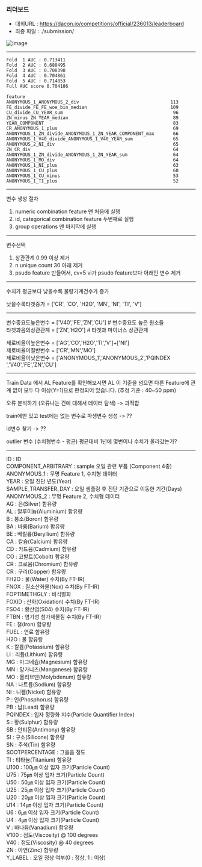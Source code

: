 ### 리더보드 

- 대회URL : https://dacon.io/competitions/official/236013/leaderboard
- 최종 파일 : ./submission/
  
![image](https://github.com/user-attachments/assets/91a76f53-9199-47c6-bd02-be3739320f37)

--------------------


```
Fold  1 AUC : 0.713411
Fold  2 AUC : 0.680495
Fold  3 AUC : 0.708398
Fold  4 AUC : 0.704861
Fold  5 AUC : 0.714853
Full AUC score 0.704186

feature
ANONYMOUS_1_ANONYMOUS_2_div                                  113
FE_divide_FE_FE_woe_bin_median                               109
CU_divide_CU_YEAR_sum                                         96
ZN_minus_ZN_YEAR_median                                       89
YEAR_COMPONENT                                                83
CR_ANONYMOUS_1_plus                                           69
ANONYMOUS_1_ZN_divide_ANONYMOUS_1_ZN_YEAR_COMPONENT_max       66
ANONYMOUS_1_V40_divide_ANONYMOUS_1_V40_YEAR_sum               65
ANONYMOUS_2_NI_div                                            65
ZN_CR_div                                                     64
ANONYMOUS_1_ZN_divide_ANONYMOUS_1_ZN_YEAR_sum                 64
ANONYMOUS_1_MO_div                                            64
ANONYMOUS_1_NI_plus                                           63
ANONYMOUS_1_CU_plus                                           60
ANONYMOUS_1_CU_minus                                          53
ANONYMOUS_1_TI_plus                                           52
```

****

변수 생성 절차 
1. numeric combination feature 맨 처음에 실행
2. id, categorical combination feature 두번째로 실행 
3. group operations 맨 마지막에 실행 

****

변수선택

1. 상관관계 0.99 이상 제거 
2. n unique count 30 아래 제거 
3. psudo feature 만들어서, cv=5 vi가 psudo feature보다 아래인 변수 제거 

****

수치가 평균보다 낮을수록
불량기계건수가 증가 

낮을수록타겟증가 = ['CR', 'CO', 'H2O', 'MN', 'NI', 'TI', 'V']

****

변수중요도높은변수 = ['V40','FE','ZN','CU'] # 변수중요도 높은 원소들 <br>
타겟과음의상관관계 = ['ZN','H2O'] # 타겟과 마이너스 상관관계 <br>

제로비율이높은변수 = ['AG','CO','H2O','TI','V']+['NI']<br>
제로비율이절반변수 = ['CR','MN','MO']<br>
제로비율이낮은변수 = ['ANONYMOUS_1','ANONYMOUS_2','PQINDEX ','V40','FE','ZN','CU']<br>

****

Train Data 에서 AL Feature를 확인해보시면
AL 이 기준을 넘으면 다른 Feature에 관계 없이 모두 다 이상(Y=1)으로 판정되어 있습니다. (추정 기준 : 40~50 ppm)


오류 분석하기 (오류나는 건에 대해서 데이터 탐색)
-> 과적합 

train에만 있고 test에는 없는 변수로 파생변수 생성 
-> ??

id변수 찾기
-> ??

outlier 변수
(수치형변수 - 평균) 평균대비 1년에 몇번이나 수치가 올라갔는가?

****

ID : ID<br>
COMPONENT_ARBITRARY : sample 오일 관련 부품 (Component 4종)<br>
ANONYMOUS_1 : 무명 Feature 1, 수치형 데이터<br>
YEAR : 오일 진단 년도(Year)<br>
SAMPLE_TRANSFER_DAY : 오일 샘플링 후 진단 기관으로 이동한 기간(Days)<br>
ANONYMOUS_2 : 무명 Feature 2, 수치형 데이터<br>
AG : 은(Silver) 함유량<br>
AL : 알루미늄(Aluminium) 함유량<br>
B : 붕소(Boron) 함유량<br>
BA : 바륨(Barium) 함유량<br>
BE : 베릴륨(Beryllium) 함유량<br>
CA : 칼슘(Calcium) 함유량<br>
CD : 카드뮴(Cadmium) 함유량<br>
CO : 코발트(Cobolt) 함유량<br>
CR : 크로뮴(Chromium) 함유량<br>
CR : 구리(Copper) 함유량<br>
FH2O : 물(Water) 수치(By FT-IR)<br>
FNOX : 질소산화물(Nox) 수치(By FT-IR)<br>
FOPTIMETHGLY : 비식별화<br>
FOXID : 산화(Oxidation) 수치(By FT-IR)<br>
FSO4 : 황산염(S04) 수치(By FT-IR)<br>
FTBN : 염기성 첨가제물질 수치(By FT-IR)<br>
FE : 철(Iron) 함유량<br>
FUEL : 연료 함유량<br>
H2O : 물 함유량<br>
K : 칼륨(Potassium) 함유량<br>
LI : 리튬(Lithium) 함유량<br>
MG : 마그네슘(Magnesium) 함유량<br>
MN : 망가니즈(Manganese) 함유량<br>
MO : 몰리브덴(Molybdenum) 함유량<br>
NA : 나트륨(Sodium) 함유량<br>
NI : 니켈(Nickel) 함유량<br>
P : 인(Phosphorus) 함유량<br>
PB : 납(Lead) 함유량<br>
PQINDEX : 입자 정량화 지수(Particle Quantifier Index)<br>
S : 황(Sulphur) 함유량<br>
SB : 안티몬(Antimony) 함유량<br>
SI : 규소(Silicone) 함유량<br>
SN : 주석(Tin) 함유량<br>
SOOTPERCENTAGE : 그을음 정도<br>
TI : 티타늄(Titanium) 함유량<br>
U100 : 100㎛ 이상 입자 크기(Particle Count)<br>
U75 : 75㎛ 이상 입자 크기(Particle Count)<br>
U50 : 50㎛ 이상 입자 크기(Particle Count)<br>
U25 : 25㎛ 이상 입자 크기(Particle Count)<br>
U20 : 20㎛ 이상 입자 크기(Particle Count)<br>
U14 : 14㎛ 이상 입자 크기(Particle Count)<br>
U6 : 6㎛ 이상 입자 크기(Particle Count)<br>
U4 : 4㎛ 이상 입자 크기(Particle Count)<br>
V : 바나듐(Vanadium) 함유량<br>
V100 : 점도(Viscosity) @ 100 degrees<br>
V40 : 점도(Viscosity) @ 40 degrees<br>
ZN : 아연(Zinc) 함유량<br>
Y_LABEL : 오일 정상 여부(0 : 정상, 1 : 이상)<br>
